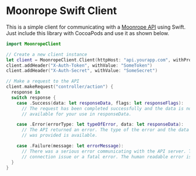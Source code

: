 # Moonrope Swift Client

This is a simple client for communicating with a [Moonrope API](http://github.com/adamcooke/moonrope)
using Swift. Just include this library with CocoaPods and use it as shown below.

```swift
import MoonropeClient

// Create a new client instance
let client = MoonropeClient.Client(httpHost: "api.yourapp.com", withProtocol: "https")
client.addHeader("X-Auth-Token", withValue: "SomeToken")
client.addHeader("X-Auth-Secret", withValue: "SomeSecret")

// Make a request to the API
client.makeRequest("controller/action") {
  response in
  switch response {
    case .Success(data: let responseData, flags: let responseFlags):
      // The request has been completed successfully and the data is now
      // available for your use in responseData.

    case .Error(errorType: let typeOfError, data: let responseData):
      // The API returned an error. The type of the error and the data which
      // was provided is available.

    case .Failure(message: let errorMessage):
      // There was a serious error communicating with the API server. This is a
      // connection issue or a fatal error. The human readable error is provided.
  }
}
```
